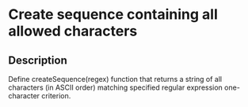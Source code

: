 # Create sequence containing all allowed characters

## Description

Define createSequence(regex) function that returns a string of all characters (in ASCII order) matching specified regular expression one-character criterion.
